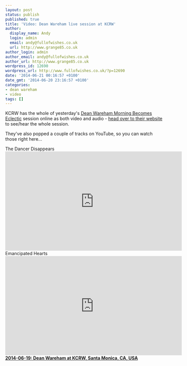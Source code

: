 ```yaml
---
layout: post
status: publish
published: true
title: 'Video: Dean Wareham live session at KCRW'
author:
  display_name: Andy
  login: admin
  email: andy@fullofwishes.co.uk
  url: http://www.grange85.co.uk
author_login: admin
author_email: andy@fullofwishes.co.uk
author_url: http://www.grange85.co.uk
wordpress_id: 12690
wordpress_url: http://www.fullofwishes.co.uk/?p=12690
date: '2014-06-21 00:16:57 +0100'
date_gmt: '2014-06-20 23:16:57 +0100'
categories:
- dean wareham
- video
tags: []
---
```

<p>KCRW has the whole of yesterday's <a href="http://www.kcrw.com/music/shows/morning-becomes-eclectic/dean-wareham">Dean Wareham Morning Becomes Eclectic</a> session online as both video and audio - <a href="http://www.kcrw.com/music/shows/morning-becomes-eclectic/dean-wareham">head over to their website</a> to see/hear the whole session. </p>
<p>They've also popped a couple of tracks on YouTube, so you can watch those right here...</p>
<p>The Dancer Disappears<br />
<iframe width="560" height="315" src="https://www.youtube.com/embed/3f-WsWnChnU<br />" frameborder="0" allowfullscreen></iframe>
Emancipated Hearts<br />
<iframe width="560" height="315" src="https://www.youtube.com/embed/Wsu8Ic7YoJo<br />" frameborder="0" allowfullscreen></iframe>
<strong><a href="/database/show/dean-wareham-kcrw-santa-monica-ca-usa/" title="2014-06-19: Dean Wareham at KCRW, Santa Monica, CA, USA">2014-06-19: Dean Wareham at KCRW, Santa Monica, CA, USA</a></strong></p>
